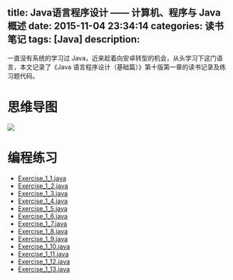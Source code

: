 title: Java语言程序设计 —— 计算机、程序与 Java 概述
date: 2015-11-04 23:34:14
categories: 读书笔记
tags: [Java]
description:
---
一直没有系统的学习过 Java，近来趁着向安卓转型的机会，从头学习下这门语言，本文记录了《Java 语言程序设计（基础篇）》第十版第一章的读书记录及练习题代码。

# 思维导图
![](http://7xicmh.com1.z0.glb.clouddn.com/blog/Intro-to-Java-Programming-Comprehensive-Version-10th-Chapter-1/计算机、程序和%20Java%20概述.png)

<!--more-->

# 编程练习
* [Exercise_1_1.java](http://blog.smvirus.com/2015/11/04/Intro-to-Java-Programming-Comprehensive-Version-10th-Chapter-1/Exercise_1_1.java)
* [Exercise_1_2.java](http://blog.smvirus.com/2015/11/04/Intro-to-Java-Programming-Comprehensive-Version-10th-Chapter-1/Exercise_1_2.java)
* [Exercise_1_3.java](http://blog.smvirus.com/2015/11/04/Intro-to-Java-Programming-Comprehensive-Version-10th-Chapter-1/Exercise_1_3.java)
* [Exercise_1_4.java](http://blog.smvirus.com/2015/11/04/Intro-to-Java-Programming-Comprehensive-Version-10th-Chapter-1/Exercise_1_4.java)
* [Exercise_1_5.java](http://blog.smvirus.com/2015/11/04/Intro-to-Java-Programming-Comprehensive-Version-10th-Chapter-1/Exercise_1_5.java)
* [Exercise_1_6.java](http://blog.smvirus.com/2015/11/04/Intro-to-Java-Programming-Comprehensive-Version-10th-Chapter-1/Exercise_1_6.java)
* [Exercise_1_7.java](http://blog.smvirus.com/2015/11/04/Intro-to-Java-Programming-Comprehensive-Version-10th-Chapter-1/Exercise_1_7.java)
* [Exercise_1_8.java](http://blog.smvirus.com/2015/11/04/Intro-to-Java-Programming-Comprehensive-Version-10th-Chapter-1/Exercise_1_8.java)
* [Exercise_1_9.java](http://blog.smvirus.com/2015/11/04/Intro-to-Java-Programming-Comprehensive-Version-10th-Chapter-1/Exercise_1_9.java)
* [Exercise_1_10.java](http://blog.smvirus.com/2015/11/04/Intro-to-Java-Programming-Comprehensive-Version-10th-Chapter-1/Exercise_1_10.java)
* [Exercise_1_11.java](http://blog.smvirus.com/2015/11/04/Intro-to-Java-Programming-Comprehensive-Version-10th-Chapter-1/Exercise_1_11.java)
* [Exercise_1_12.java](http://blog.smvirus.com/2015/11/04/Intro-to-Java-Programming-Comprehensive-Version-10th-Chapter-1/Exercise_1_12.java)
* [Exercise_1_13.java](http://blog.smvirus.com/2015/11/04/Intro-to-Java-Programming-Comprehensive-Version-10th-Chapter-1/Exercise_1_13.java)